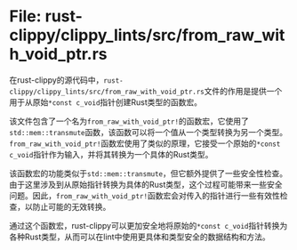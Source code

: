 # File: rust-clippy/clippy_lints/src/from_raw_with_void_ptr.rs

在rust-clippy的源代码中，`rust-clippy/clippy_lints/src/from_raw_with_void_ptr.rs`文件的作用是提供一个用于从原始`*const c_void`指针创建Rust类型的函数宏。

该文件包含了一个名为`from_raw_with_void_ptr!`的函数宏，它使用了`std::mem::transmute`函数，该函数可以将一个值从一个类型转换为另一个类型。`from_raw_with_void_ptr!`函数宏使用了类似的原理，它接受一个原始的`*const c_void`指针作为输入，并将其转换为一个具体的Rust类型。

该函数宏的功能类似于`std::mem::transmute`，但它额外提供了一些安全性检查。由于这里涉及到从原始指针转换为具体的Rust类型，这个过程可能带来一些安全问题。因此，`from_raw_with_void_ptr!`函数宏会对传入的指针进行一些有效性检查，以防止可能的无效转换。

通过这个函数宏，rust-clippy可以更加安全地将原始的`*const c_void`指针转换为各种Rust类型，从而可以在lint中使用更具体和类型安全的数据结构和方法。

